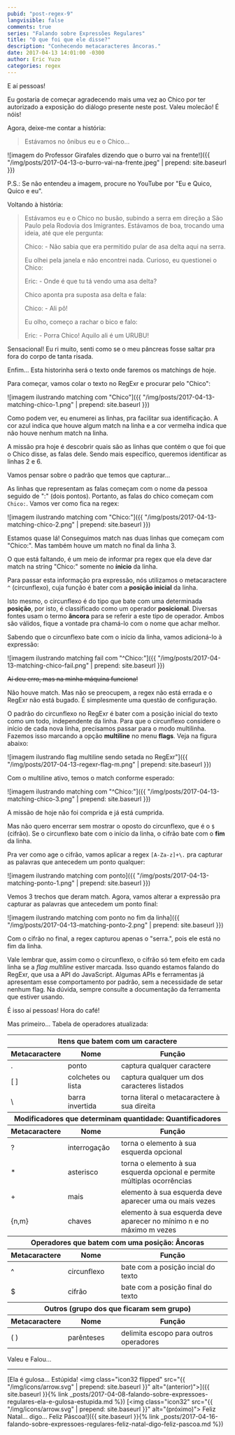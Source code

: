```yaml
---
pubid: "post-regex-9"
langvisible: false
comments: true
series: "Falando sobre Expressões Regulares"
title: "O que foi que ele disse?"
description: "Conhecendo metacaracteres âncoras."
date: 2017-04-13 14:01:00 -0300
author: Eric Yuzo
categories: regex
---
```

E aí pessoas!

Eu gostaria de começar agradecendo mais uma vez ao Chico por ter autorizado a exposição do diálogo presente neste post. Valeu molecão! É nóis!

Agora, deixe-me contar a história:

> Estávamos no ônibus eu e o Chico...

![imagem do Professor Girafales dizendo que o burro vai na frente!]({{ "/img/posts/2017-04-13-o-burro-vai-na-frente.jpeg" | prepend: site.baseurl }})

P.S.: Se não entendeu a imagem, procure no YouTube por "Eu e Quico, Quico e eu".

Voltando à história:

> Estávamos eu e o Chico no busão, subindo a serra em direção a São Paulo pela Rodovia dos Imigrantes. Estávamos de boa, trocando uma ideia, até que ele pergunta:
>
> Chico: - Não sabia que era permitido pular de asa delta aqui na serra.
>
> Eu olhei pela janela e não encontrei nada. Curioso, eu questionei o Chico:
>
> Eric: - Onde é que tu tá vendo uma asa delta?
>
> Chico aponta pra suposta asa delta e fala:
>
> Chico: - Ali pô!
>
> Eu olho, começo a rachar o bico e falo:
>
> Eric: - Porra Chico! Aquilo ali é um URUBU!

Sensacional! Eu ri muito, senti como se o meu pâncreas fosse saltar pra fora do corpo de tanta risada.

Enfim... Esta historinha será o texto onde faremos os matchings de hoje.

Para começar, vamos colar o texto no RegExr e procurar pelo "Chico":

![imagem ilustrando matching com "Chico"]({{ "/img/posts/2017-04-13-matching-chico-1.png" | prepend: site.baseurl }})

Como podem ver, eu enumerei as linhas, pra facilitar sua identificação. A cor azul indica que houve algum match na linha e a cor vermelha indica que não houve nenhum match na linha.

A missão pra hoje é descobrir quais são as linhas que contém o que foi que o Chico disse, as falas dele. Sendo mais específico, queremos identificar as linhas 2 e 6.

Vamos pensar sobre o padrão que temos que capturar...

As linhas que representam as falas começam com o nome da pessoa seguido de ":" (dois pontos). Portanto, as falas do chico começam com `Chico:`. Vamos ver como fica na regex:

![imagem ilustrando matching com "Chico:"]({{ "/img/posts/2017-04-13-matching-chico-2.png" | prepend: site.baseurl }})

Estamos quase lá! Conseguimos match nas duas linhas que começam com "Chico:". Mas também houve um match no final da linha 3.

O que está faltando, é um meio de informar pra regex que ela deve dar match na string "Chico:" somente no **ínicio** da linha.

Para passar esta informação pra expressão, nós utilizamos o metacaractere `^` (circunflexo), cuja função é bater com a **posição inicial** da linha.

Isto mesmo, o circunflexo é do tipo que bate com uma determinada **posição**, por isto, é classificado como um operador **posicional**. Diversas fontes usam o termo **âncora** para se referir a este tipo de operador. Ambos são válidos, fique a vontade pra chamá-lo com o nome que achar melhor.

Sabendo que o circunflexo bate com o início da linha, vamos adicioná-lo à expressão:

![imagem ilustrando matching fail com "^Chico:"]({{ "/img/posts/2017-04-13-matching-chico-fail.png" | prepend: site.baseurl }})

~~Aí deu erro, mas na minha máquina funciona!~~

Não houve match. Mas não se preocupem, a regex não está errada e o RegExr não está bugado. É simplesmente uma questão de configuração.

O padrão do circunflexo no RegExr é bater com a posição inicial do texto como um todo, independente da linha. Para que o circunflexo considere o início de cada nova linha, precisamos passar para o modo multilinha. Fazemos isso marcando a opção **multiline** no menu **flags**. Veja na figura abaixo:

![imagem ilustrando flag multiline sendo setada no RegExr"]({{ "/img/posts/2017-04-13-regexr-flag-m.png" | prepend: site.baseurl }})

Com o multiline ativo, temos o match conforme esperado:

![imagem ilustrando matching com "^Chico:"]({{ "/img/posts/2017-04-13-matching-chico-3.png" | prepend: site.baseurl }})

A missão de hoje não foi comprida e já está cumprida.

Mas não quero encerrar sem mostrar o oposto do circunflexo, que é o `$` (cifrão). Se o circunflexo bate com o início da linha, o cifrão bate com o **fim** da linha.

Pra ver como age o cifrão, vamos aplicar a regex `[A-Za-z]+\.` pra capturar as palavras que antecedem um ponto qualquer:

![imagem ilustrando matching com ponto]({{ "/img/posts/2017-04-13-matching-ponto-1.png" | prepend: site.baseurl }})

Vemos 3 trechos que deram match. Agora, vamos alterar a expressão pra capturar as palavras que antecedem um ponto final:

![imagem ilustrando matching com ponto no fim da linha]({{ "/img/posts/2017-04-13-matching-ponto-2.png" | prepend: site.baseurl }})

Com o cifrão no final, a regex capturou apenas o "serra.", pois ele está no fim da linha.

Vale lembrar que, assim como o circunflexo, o cifrão só tem efeito em cada linha se a _flag multiline_ estiver marcada. Isso quando estamos falando do RegExr, que usa a API do JavaScript. Algumas APIs e ferramentas já apresentam esse comportamento por padrão, sem a necessidade de setar nenhum flag. Na dúvida, sempre consulte a documentação da ferramenta que estiver usando.

É isso aí pessoas! Hora do café!

Mas primeiro... Tabela de operadores atualizada:

<table class="table">
  <thead>
    <tr>
      <th colspan="3">Itens que batem com um caractere</th>
    </tr>
    <tr>
      <th>Metacaractere</th><th>Nome</th><th>Função</th>
    </tr>
  </thead>
  <tbody>
    <tr>
      <td>.</td><td>ponto</td><td>captura qualquer caractere</td>
    </tr>
    <tr>
      <td>[ ]</td><td>colchetes ou lista</td><td>captura qualquer um dos caracteres listados</td>
    </tr>
    <tr>
      <td>\</td><td>barra invertida</td><td>torna literal o metacaractere à sua direita</td>
    </tr>
  </tbody>
  <thead>
    <tr>
      <th colspan="3">Modificadores que determinam quantidade: Quantificadores</th>
    </tr>
    <tr>
      <th>Metacaractere</th><th>Nome</th><th>Função</th>
    </tr>
  </thead>
  <tbody>
    <tr>
      <td>?</td><td>interrogação</td><td>torna o elemento à sua esquerda opcional</td>
    </tr>
    <tr>
      <td>*</td><td>asterisco</td><td>torna o elemento à sua esquerda opcional e permite múltiplas ocorrências</td>
    </tr>
    <tr>
      <td>+</td><td>mais</td><td>elemento à sua esquerda deve aparecer uma ou mais vezes</td>
    </tr>
    <tr>
      <td>{n,m}</td><td>chaves</td><td>elemento à sua esquerda deve aparecer no mínimo n e no máximo m vezes</td>
    </tr>
  </tbody>
  <thead>
    <tr>
      <th colspan="3">Operadores que batem com uma posição: Âncoras</th>
    </tr>
    <tr>
      <th>Metacaractere</th><th>Nome</th><th>Função</th>
    </tr>
  </thead>
  <tbody>
    <tr>
      <td>^</td><td>circunflexo</td><td>bate com a posição incial do texto</td>
    </tr>
    <tr>
      <td>$</td><td>cifrão</td><td>bate com a posição final do texto</td>
    </tr>
  </tbody>
  <thead>
    <tr>
      <th colspan="3">Outros (grupo dos que ficaram sem grupo)</th>
    </tr>
    <tr>
      <th>Metacaractere</th><th>Nome</th><th>Função</th>
    </tr>
  </thead>
  <tbody>
    <tr>
      <td>( )</td><td>parênteses</td><td>delimita escopo para outros operadores</td>
    </tr>
  </tbody>
</table>

Valeu e Falou...

---

<span class="previous-post">[Ela é gulosa... Estúpida! <img class="icon32 flipped" src="{{ "/img/icons/arrow.svg" | prepend: site.baseurl }}" alt="(anterior)">]({{ site.baseurl }}{% link _posts/2017-04-08-falando-sobre-expressoes-regulares-ela-e-gulosa-estupida.md %})</span> <span class="next-post">[<img class="icon32" src="{{ "/img/icons/arrow.svg" | prepend: site.baseurl }}" alt="(próximo)"> Feliz Natal... digo... Feliz Páscoa!]({{ site.baseurl }}{% link _posts/2017-04-16-falando-sobre-expressoes-regulares-feliz-natal-digo-feliz-pascoa.md %})</span>
